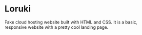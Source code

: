 # Loruki
Fake cloud hosting website built with HTML and CSS. It is a basic, responsive website with a pretty cool landing page.
